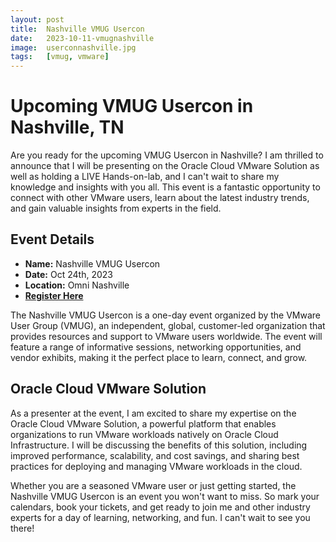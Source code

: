 ```yaml
---
layout: post
title:  Nashville VMUG Usercon
date:   2023-10-11-vmugnashville
image:  userconnashville.jpg
tags:   [vmug, vmware]
---
```


# Upcoming VMUG Usercon in Nashville, TN

Are you ready for the upcoming VMUG Usercon in Nashville? I am thrilled to announce that I will be presenting on the Oracle Cloud VMware Solution as well as holding a LIVE Hands-on-lab, and I can't wait to share my knowledge and insights with you all. This event is a fantastic opportunity to connect with other VMware users, learn about the latest industry trends, and gain valuable insights from experts in the field.

## Event Details

- **Name:** Nashville VMUG Usercon
- **Date:** Oct 24th, 2023
- **Location:** Omni Nashville
- [**Register Here**](https://my.vmug.com/s/community-event?id=a1Y4x000002D8h9EAC)

The Nashville VMUG Usercon is a one-day event organized by the VMware User Group (VMUG), an independent, global, customer-led organization that provides resources and support to VMware users worldwide. The event will feature a range of informative sessions, networking opportunities, and vendor exhibits, making it the perfect place to learn, connect, and grow.

## Oracle Cloud VMware Solution

As a presenter at the event, I am excited to share my expertise on the Oracle Cloud VMware Solution, a powerful platform that enables organizations to run VMware workloads natively on Oracle Cloud Infrastructure. I will be discussing the benefits of this solution, including improved performance, scalability, and cost savings, and sharing best practices for deploying and managing VMware workloads in the cloud.

Whether you are a seasoned VMware user or just getting started, the Nashville VMUG Usercon is an event you won't want to miss. So mark your calendars, book your tickets, and get ready to join me and other industry experts for a day of learning, networking, and fun. I can't wait to see you there!
